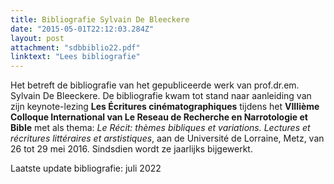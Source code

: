 ```yaml
---
title: Bibliografie Sylvain De Bleeckere
date: "2015-05-01T22:12:03.284Z"
layout: post
attachment: "sdbbiblio22.pdf"
linktext: "Lees bibliografie"
---
```

Het betreft de bibliografie van het gepubliceerde werk van prof.dr.em. Sylvain De Bleeckere. De bibliografie kwam tot stand naar aanleiding van zijn keynote-lezing **Les Écritures cinématographiques** tijdens het **VIIIième Colloque International van Le Reseau de Recherche en Narrotologie et Bible** met als thema: _Le Récit: thèmes bibliques et variations. Lectures et récritures littéraires et arstistiques_, aan de Université de Lorraine, Metz, van 26 tot 29 mei 2016. Sindsdien wordt ze jaarlijks bijgewerkt.

Laatste update bibliografie: juli 2022
